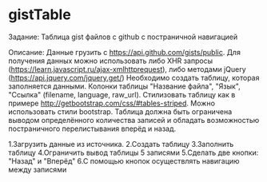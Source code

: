 # gistTable

Задание:
Таблица gist файлов с github с постраничной навигацией

Описание:
Данные грузить с https://api.github.com/gists/public. Для получения данных можно использовать либо XHR запросы (https://learn.javascript.ru/ajax-xmlhttprequest), либо методами jQuery (https://api.jquery.com/jquery.get/)
Необходимо создать таблицу, которая заполняется данными. Колонки таблицы "Название файла", "Язык", "Ссылка" (filename, language, raw_url).
Стилизовать таблицу как в примере http://getbootstrap.com/css/#tables-striped. Можно использовать стили bootstrap.
Таблица должна быть ограничена выводом определённого количества записей и обладать возможностью постраничного перелистывания вперёд и назад.

1.Загрузить данные из источника.
2.Создать таблицу
3.Заполнить таблицу
4.Ограничить вывод таблицы 5 записями
5.Сделать две кнопки: "Назад" и "Вперёд"
6.С помощью кнопок осуществлять навигацию между записями